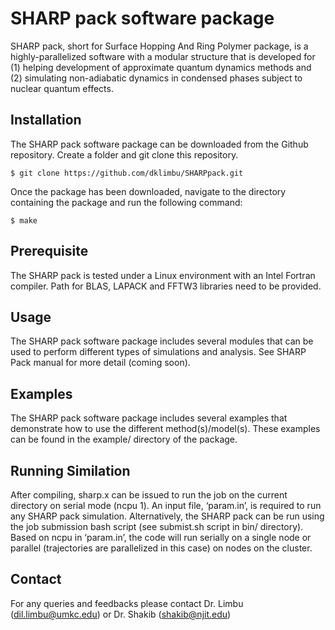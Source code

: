 # SHARP pack software package
SHARP pack, short for Surface Hopping And Ring Polymer package, is a highly-parallelized software with a modular structure that is developed for (1) helping development of approximate quantum dynamics methods and (2) simulating non-adiabatic dynamics in condensed phases subject to nuclear quantum effects.

## Installation
The SHARP pack software package can be downloaded from the Github repository. Create a folder and git clone this repository.
```
$ git clone https://github.com/dklimbu/SHARPpack.git
```

Once the package has been downloaded, navigate to the directory containing the package and run the following command:
```
$ make
```

## Prerequisite
The SHARP pack is tested under a Linux environment with an Intel Fortran compiler. Path for BLAS, LAPACK and FFTW3 libraries need to be provided.

## Usage
The SHARP pack software package includes several modules that can be used to perform different types of simulations and analysis. See SHARP Pack manual for more detail (coming soon).

## Examples
The SHARP pack software package includes several examples that demonstrate how to use the different method(s)/model(s). These examples can be found in the example/ directory of the package.

## Running Similation
After compiling, sharp.x can be issued to run the job on the current directory on serial mode
(ncpu 1). An input file, ‘param.in’, is required to run any SHARP pack simulation.
Alternatively, the SHARP pack can be run using the job submission bash script (see
submist.sh script in bin/ directory). Based on ncpu in ‘param.in’, the code will run serially
on a single node or parallel (trajectories are parallelized in this case) on nodes on the cluster.

## Contact
For any queries and feedbacks please contact Dr. Limbu (dil.limbu@umkc.edu) or Dr. Shakib (shakib@njit.edu)